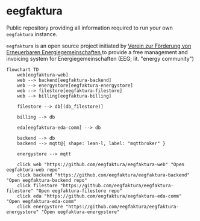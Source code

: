 # eegfaktura
Public repository providing all information required to run your own `eegfaktura` instance.

`eegfaktura` is an open source project initiated by [Verein zur Förderung von Erneuerbaren Energiegemeinschaften ](https://vfeeg.org) to provide a free management and invoicing system for Energiegemeinschaften (EEG; lit. "energy community")

```mermaid
flowchart TD
    web[eegfaktura-web]
    web --> backend[eegfaktura-backend]
    web --> energystore[eegfaktura-energystore]
    web --> filestore[eegfaktura-filestore]
    web --> billing[eegfaktura-billing]

    filestore --> db[(db_filestore)]

    billing --> db

    eda[eegfaktura-eda-comm] --> db

    backend --> db
    backend --> mqtt@{ shape: lean-l, label: "mqttbroker" }

    energystore --> mqtt

    click web "https://github.com/eegfaktura/eegfaktura-web" "Open eegfaktura-web repo"
    click backend "https://github.com/eegfaktura/eegfaktura-backend" "Open eegfaktura-backend repo"
    click filestore "https://github.com/eegfaktura/eegfaktura-filestore" "Open eegfaktura-filestore repo"
    click eda "https://github.com/eegfaktura/eegfaktura-eda-comm" "Open eegfaktura-eda-comm"
    click energystore "https://github.com/eegfaktura/eegfaktura-energystore" "Open eegfaktura-energystore"
```
